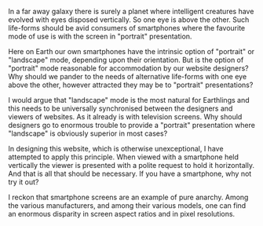 In a far away galaxy there is surely a planet where intelligent creatures have evolved with eyes disposed vertically.  So one eye is above the other.  Such life-forms should be avid consumers of smartphones where the favourite mode of use is with the screen in "portrait" presentation.

Here on Earth our own smartphones have the intrinsic option of "portrait" or "landscape" mode, depending upon their orientation.  But is the option of "portrait" mode reasonable for accommodation by our website designers?  Why should we pander to the needs of alternative life-forms with one eye above the other, however attracted they may be to "portrait" presentations?

I would argue that "landscape" mode is the most natural for Earthlings and this needs to be universally synchronised between the designers and viewers of websites.  As it already is with television screens.  Why should designers go to enormous trouble to provide a "portrait" presentation where "landscape" is obviously superior in most cases?

In designing this website, which is otherwise unexceptional, I have attempted to apply this principle.  When viewed with a smartphone held vertically the viewer is presented with a polite request to hold it horizontally.  And that is all that should be necessary.  If you have a smartphone, why not try it out?

I reckon that smartphone screens are an example of pure anarchy.  Among the various manufacturers, and among their various models, one can find an enormous disparity in screen aspect ratios and in pixel resolutions.

